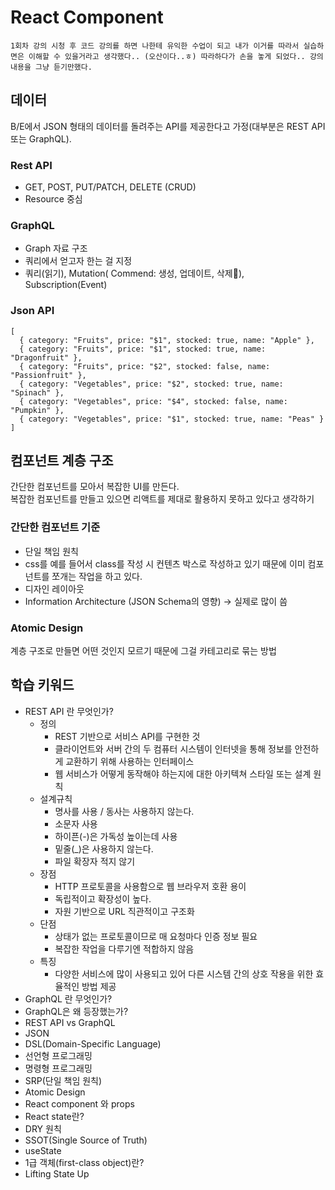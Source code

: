 # React Component

`1회차 강의 시청 후 코드 강의를 하면 나한테 유익한 수업이 되고 내가 이거를 따라서 실습하면은 이해할 수 있을거라고 생각했다.. (오산이다..ㅎ) 따라하다가 손을 놓게 되었다.. 강의 내용을 그냥 듣기만했다.`&#x20;

## 데이터

B/E에서 JSON 형태의 데이터를 돌려주는 API를 제공한다고 가정(대부분은 REST API 또는 GraphQL).

### **Rest API**

* GET, POST, PUT/PATCH, DELETE (CRUD)
* Resource 중심

### GraphQL

* Graph 자료 구조
* 쿼리에서 얻고자 한는 걸 지정
*  쿼리(읽기), Mutation( Commend:  생성, 업데이트, 삭제), Subscription(Event)

### Json API

```
[
  { category: "Fruits", price: "$1", stocked: true, name: "Apple" },
  { category: "Fruits", price: "$1", stocked: true, name: "Dragonfruit" },
  { category: "Fruits", price: "$2", stocked: false, name: "Passionfruit" },
  { category: "Vegetables", price: "$2", stocked: true, name: "Spinach" },
  { category: "Vegetables", price: "$4", stocked: false, name: "Pumpkin" },
  { category: "Vegetables", price: "$1", stocked: true, name: "Peas" }
]
```



## 컴포넌트 계층 구조

간단한 컴포넌트를 모아서 복잡한 UI를 만든다.\
복잡한 컴포넌트를 만들고 있으면 리액트를 제대로 활용하지 못하고 있다고 생각하기

### 간단한 컴포넌트 기준

* 단일 책임 원칙
*  css를 예를 들어서 class를 작성 시 컨텐츠 박스로 작성하고 있기 때문에 이미 컴포넌트를 쪼개는 작업을 하고 있다.
* 디자인 레이아웃
* Information Architecture (JSON Schema의 영향) -> 실제로 많이 씀

### Atomic Design

계층 구조로 만들면 어떤 것인지 모르기 때문에 그걸 카테고리로 묶는 방법





## 학습 키워드

* REST API 란 무엇인가?
  * 정의
    * REST 기반으로 서비스 API를 구현한 것
    * 클라이언트와 서버 간의 두 컴퓨터 시스템이 인터넷을 통해 정보를 안전하게 교환하기 위해 사용하는 인터페이스
    * 웹 서비스가 어떻게 동작해야 하는지에 대한 아키텍쳐 스타일 또는 설계 원칙
  * 설계규칙
    * 명사를 사용 / 동사는 사용하지 않는다.
    * 소문자 사용
    * 하이픈(-)은 가독성 높이는데 사용
    * 밑줄(\_)은 사용하지 않는다.
    * 파일 확장자 적지 않기
  * 장점
    * HTTP 프로토콜을 사용함으로 웹 브라우저 호환 용이
    * 독립적이고 확장성이 높다.
    * 자원 기반으로 URL 직관적이고 구조화
  * 단점
    * 상태가 없는 프로토콜이므로 매 요청마다 인증 정보 필요
    * 복잡한 작업을 다루기엔 적합하지 않음
  * 특징
    * 다양한 서비스에 많이 사용되고 있어 다른 시스템 간의 상호 작용을 위한 효율적인 방법 제공
* GraphQL 란 무엇인가?
* GraphQL은 왜 등장했는가?
* REST API vs GraphQL
* JSON
* DSL(Domain-Specific Language)
* 선언형 프로그래밍
* 명령형 프로그래밍
* SRP(단일 책임 원칙)
* Atomic Design
* React component 와 props
* React state란?
* DRY 원칙
* SSOT(Single Source of Truth)
* useState
* 1급 객체(first-class object)란?
* Lifting State Up


